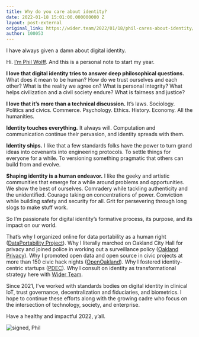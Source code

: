 ```yaml
---
title: Why do you care about identity?
date: 2022-01-18 15:01:00.000000000 Z
layout: post-external
original_link: https://wider.team/2022/01/18/phil-cares-about-identity/
author: 100053
---
```


I have always given a damn about digital identity.

Hi. [I’m Phil Wolff](https://wider.team/team/#wolff). And this is a personal note to start my year.

**I love that digital identity tries to answer deep philosophical questions.** What does it mean to be human? How do we trust ourselves and each other? What is the reality we agree on? What is personal integrity? What helps civilization and a civil society endure? What is fairness and justice?

**I love that it’s more than a technical discussion.** It’s laws. Sociology. Politics and civics. Commerce. Psychology. Ethics. History. Economy. All the humanities.

**Identity touches everything.** It always will. Computation and communication continue their pervasion, and identity spreads with them.  

**Identity ships.** I like that a few standards folks have the power to turn grand ideas into covenants into engineering protocols. To settle things for everyone for a while. To versioning something pragmatic that others can build from and evolve.

**Shaping identity is a human endeavor.** I like the geeky and artistic communities that emerge for a while around problems and opportunities. We show the best of ourselves. Comradery while tackling authenticity and the unidentified. Courage taking on concentrations of power. Conviction while building safety and security for all. Grit for persevering through long slogs to make stuff work.

So I’m passionate for digital identity’s formative process, its purpose, and its impact on our world.

That’s why I organized online for data portability as a human right ([DataPortability Project](http://dataportability.org/index.html)). Why I literally marched on Oakland City Hall for privacy and joined police in working out a surveillance policy ([Oakland Privacy](https://localwiki.org/oakland/Domain_Awareness_Center)). Why I promoted open data and open source in civic projects at more than 150 civic hack nights ([OpenOakland](http://OpenOakland.org)). Why I fostered identity-centric startups ([PDEC](http://pde.cc/)). Why I consult on identity as transformational strategy here with [Wider Team](https://wider.team/).

Since 2021, I’ve worked with standards bodies on digital identity in clinical IoT, trust governance, decentralization and fiduciaries, and biometrics. I hope to continue these efforts along with the growing cadre who focus on the intersection of technology, society, and enterprise.

Have a healthy and impactful 2022, y’all.

![signed, Phil](https://widerteam.files.wordpress.com/2022/01/philsig.png?w=500)

